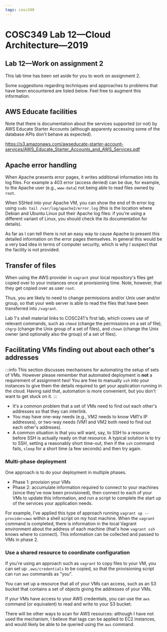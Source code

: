 ```yaml
---
tags: cosc349
---
```

# COSC349 Lab 12—Cloud Architecture—2019
## Lab 12—Work on assignment 2

This lab time has been set aside for you to work on assignment 2.

Some suggestions regarding techniques and approaches to problems that have been encountered are listed below. Feel free to augment this information.

## AWS Educate facilities

Note that there is documentation about the services supported (or not) by AWS Educate Starter Accounts (although apparenty accessing some of the database APIs don't behave as expected).

https://s3.amazonaws.com/awseducate-starter-account-services/AWS_Educate_Starter_Accounts_and_AWS_Services.pdf

## Apache error handling

When Apache presents error pages, it writes additional information into its log files. For example a 403 error (access denied) can be due, for example, to the Apache user (e.g., `www-data`) not being able to read files owned by `root`.

When SSHed into your Apache VM, you can show the end of th error log using `sudo tail /var/log/apache2/error.log` (this is the location where Debian and Ubuntu Linux put their Apache log files: if you're using a different variant of Linux, you should check the its documentation for details).

As far as I can tell there is not an easy way to cause Apache to present this detailed information on the error pages themselves. In general this would be a very bad idea in terms of computer security, which is why I suspect that the facility is not provided.

## Transfer of files

When using the AWS provider in `vagrant` your local repository's files get copied over to your instances once at provisioning time. Note, however, that they get copied over as user `root`.

Thus, you are likely to need to change permissions and/or Unix user and/or group, so that your web server is able to read the files that have been transferred into `/vagrant`.

Lab 1's shell material links to COSC241's first lab, which covers use of relevant commands, such as `chmod` (change the permissions on a set of file), `chgrp` (change the Unix group of a set of files), and `chown` (change the Unix owner (and optionally also the group) of a set of files).

## Facilitating VMs finding out about each other's addresses

:::info
This section discusses mechanisms for automating the setup of sets of VMs. However please remember that automated deployment is **not** a requirement of assignment two! You are free to manually `ssh` into your instances to give them the details required to get your application running in the cloud. Having said that, automation is more convenient, but you don't want to get stuck on it.
:::

- It's a common problem that a set of VMs need to find out each other's addresses so that they can interlink.
- You may have one-way needs (e.g., VM2 needs to know VM1's IP addresses), or two-way needs (VM1 and VM2 both need to find out each other's addreses).
- A common situation is that you will want, say, to SSH to a resource before SSH is actually ready on that resource. A typical solution is to try to SSH, setting a reasonably short time-out, then if the `ssh` command fails, `sleep` for a short time (a few seconds) and then try again.

### Multi-phase deployment

One approach is to do your deployment in multiple phases.
- Phase 1: provision your VMs
- Phase 2: accumulate information required to connect to your machines (since they've now been provisioned), then connect to each of your VMs to update this information, and run a script to complete the start up of the services your application needs.

For example, I've applied this type of approach running `vagrant up --provider=aws` within a shell script on my host machine. When the `vagrant` command is completed, there is information in the local Vagrant environment about the address of each machine (that's how `vagrant ssh` knows where to connect). This information can be collected and passed to VMs in phase 2.

### Use a shared resource to coordinate configuration

If you're using an approach such as `vagrant` to copy files to your VM, you can set up `.aws/credentials` to be copied, so that the provisioning script can run `aws` commands as "you".

You can set up a resource that all of your VMs can access, such as an S3 bucket that contains a set of objects giving the addresses of your VMs.

If your VMs have access to your AWS credentials, you can use the `aws` command (or equivalent) to read and write to your S3 bucket.

There will be other ways to scan for AWS resources: although I have not used the mechanism, I believe that tags can be applied to EC2 instances, and would likely be able to be queried using the `aws` command.